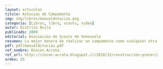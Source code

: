 ```yaml
---
layout: articulos
titulo: Astucias de Campamento
img: img/libros/manualAstucias.png
categoria: [Libros, libro, scouts, video]
autor: Distrito Ávila
publicado: 2009
editorial: Asociación de Scouts de Venezuela
resumen: La mejor manera de realizar un campamento como cualquier otra actividad que se desarrolle en el entorno natural, sin dañar el mismo, es empezar desde la planificación.
pdf: pdf/manualAstucias.pdf
ref_nombre: Rincon Acrata
ref_url: http://rincon-acrata.blogspot.cl/2010/12/construccion-pionerismo.html
orden: 35
---
```

